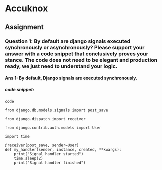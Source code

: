 # Accuknox
## Assignment

### Question 1: By default are django signals executed synchronously or asynchronously? Please support your answer with a code snippet that conclusively proves your stance. The code does not need to be elegant and production ready, we just need to understand your logic.

#### Ans 1: By default, Django signals are executed synchronously.
##### code snippet:
 `code`
``` 
from django.db.models.signals import post_save

from django.dispatch import receiver

from django.contrib.auth.models import User

import time

@receiver(post_save, sender=User)
def my_handler(sender, instance, created, **kwargs):
    print("Signal handler started")
    time.sleep(2)  
    print("Signal handler finished")

```
 
    

